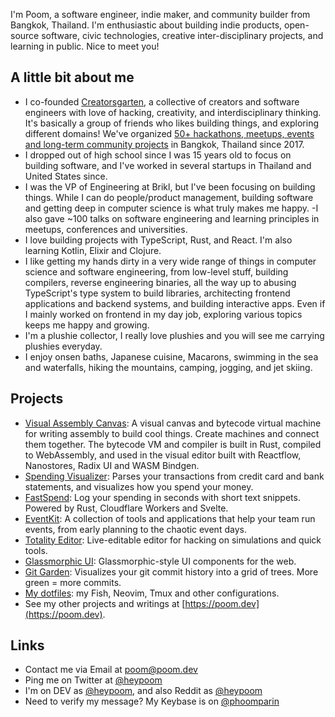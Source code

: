 I'm Poom, a software engineer, indie maker, and community builder from Bangkok, Thailand. I'm enthusiastic about building indie products, open-source software, civic technologies, creative inter-disciplinary projects, and learning in public. Nice to meet you!

## A little bit about me

- I co-founded [Creatorsgarten](https://creatorsgarten.org), a collective of creators and software engineers with love of hacking, creativity, and interdisciplinary thinking. It's basically a group of friends who likes building things, and exploring different domains! We've organized [50+ hackathons, meetups, events and long-term community projects](https://creatorsgarten.org/events) in Bangkok, Thailand since 2017.
- I dropped out of high school since I was 15 years old to focus on building software, and I've worked in several startups in Thailand and United States since.
- I was the VP of Engineering at Brikl, but I've been focusing on building things. While I can do people/product management, building software and getting deep in computer science is what truly makes me happy.
-I also gave ~100 talks on software engineering and learning principles in meetups, conferences and universities.
- I love building projects with TypeScript, Rust, and React. I'm also learning Kotlin, Elixir and Clojure.
- I like getting my hands dirty in a very wide range of things in computer science and software engineering, from low-level stuff, building compilers, reverse engineering binaries, all the way up to abusing TypeScript's type system to build libraries, architecting frontend applications and backend systems, and building interactive apps. Even if I mainly worked on frontend in my day job, exploring various topics keeps me happy and growing.
- I'm a plushie collector, I really love plushies and you will see me carrying plushies everyday.
- I enjoy onsen baths, Japanese cuisine, Macarons, swimming in the sea and waterfalls, hiking the mountains, camping, jogging, and jet skiing.

## Projects

- [Visual Assembly Canvas](https://github.com/heypoom/visual-assembly-canvas): A visual canvas and bytecode virtual machine for writing assembly to build cool things. Create machines and connect them together. The bytecode VM and compiler is built in Rust, compiled to WebAssembly, and used in the visual editor built with Reactflow, Nanostores, Radix UI and WASM Bindgen.
- [Spending Visualizer](https://github.com/heypoom/spending-visualizer): Parses your transactions from credit card and bank statements, and visualizes how you spend your money.
- [FastSpend](https://github.com/heypoom/fastspend): Log your spending in seconds with short text snippets. Powered by Rust, Cloudflare Workers and Svelte.
- [EventKit](https://github.com/creatorsgarten/eventkit): A collection of tools and applications that help your team run events, from early planning to the chaotic event days.
- [Totality Editor](https://github.com/heypoom/totality-editor): Live-editable editor for hacking on simulations and quick tools.
- [Glassmorphic UI](https://github.com/heypoom/glassmorphic-ui): Glassmorphic-style UI components for the web.
- [Git Garden](https://github.com/heypoom/git-garden): Visualizes your git commit history into a grid of trees. More green = more commits.
- [My dotfiles](http://github.com/heypoom/dotfiles): my Fish, Neovim, Tmux and other configurations.
- See my other projects and writings at [https://poom.dev](https://poom.dev).

## Links

- Contact me via Email at [poom@poom.dev](mailto:poom@poom.dev)
- Ping me on Twitter at [@heypoom](https://twitter.com/heypoom)
- I'm on DEV as [@heypoom](https://dev.to/heypoom), and also Reddit as [@heypoom](https://reddit.com/u/heypoom)
- Need to verify my message? My Keybase is on [@phoomparin](https://keybase.io/phoomparin)
